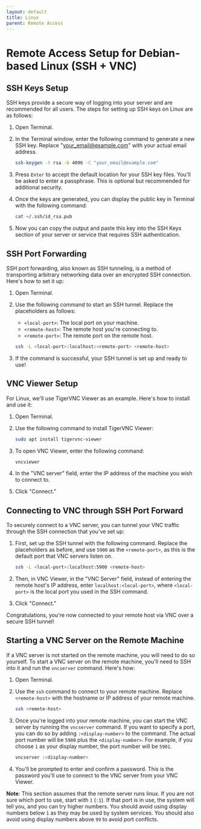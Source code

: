 ```yaml
---
layout: default
title: Linux
parent: Remote Access
---
```

# Remote Access Setup for Debian-based Linux (SSH + VNC)

## SSH Keys Setup

SSH keys provide a secure way of logging into your server and are recommended for all users. The steps for setting up SSH keys on Linux are as follows:

1. Open Terminal.

2. In the Terminal window, enter the following command to generate a new SSH key. Replace "<your_email@example.com>" with your actual email address.

    ```bash
    ssh-keygen -t rsa -b 4096 -C "your_email@example.com"
    ```

3. Press `Enter` to accept the default location for your SSH key files. You'll be asked to enter a passphrase. This is optional but recommended for additional security.

4. Once the keys are generated, you can display the public key in Terminal with the following command:

    ```bash
    cat ~/.ssh/id_rsa.pub
    ```

5. Now you can copy the output and paste this key into the SSH Keys section of your server or service that requires SSH authentication.

## SSH Port Forwarding

SSH port forwarding, also known as SSH tunneling, is a method of transporting arbitrary networking data over an encrypted SSH connection. Here's how to set it up:

1. Open Terminal.

2. Use the following command to start an SSH tunnel. Replace the placeholders as follows:

    - `<local-port>`: The local port on your machine.
    - `<remote-host>`: The remote host you're connecting to.
    - `<remote-port>`: The remote port on the remote host.

    ```bash
    ssh -L <local-port>:localhost:<remote-port> <remote-host>
    ```

3. If the command is successful, your SSH tunnel is set up and ready to use!

## VNC Viewer Setup

For Linux, we'll use TigerVNC Viewer as an example. Here's how to install and use it:

1. Open Terminal.

2. Use the following command to install TigerVNC Viewer:

    ```bash
    sudo apt install tigervnc-viewer
    ```

3. To open VNC Viewer, enter the following command:

    ```bash
    vncviewer
    ```

4. In the "VNC server" field, enter the IP address of the machine you wish to connect to.

5. Click "Connect."

## Connecting to VNC through SSH Port Forward

To securely connect to a VNC server, you can tunnel your VNC traffic through the SSH connection that you've set up:

1. First, set up the SSH tunnel with the following command. Replace the placeholders as before, and use `5900` as the `<remote-port>`, as this is the default port that VNC servers listen on.

    ```bash
    ssh -L <local-port>:localhost:5900 <remote-host>
    ```

2. Then, in VNC Viewer, in the "VNC Server" field, instead of entering the remote host's IP address, enter `localhost:<local-port>`, where `<local-port>` is the local port you used in the SSH command.

3. Click "Connect."

Congratulations, you're now connected to your remote host via VNC over a secure SSH tunnel!

## Starting a VNC Server on the Remote Machine

If a VNC server is not started on the remote machine, you will need to do so yourself. To start a VNC server on the remote machine, you'll need to SSH into it and run the `vncserver` command. Here's how:

1. Open Terminal.

2. Use the `ssh` command to connect to your remote machine. Replace `<remote-host>` with the hostname or IP address of your remote machine.

    ```bash
    ssh <remote-host>
    ```

3. Once you're logged into your remote machine, you can start the VNC server by running the `vncserver` command. If you want to specify a port, you can do so by adding `:<display-number>` to the command. The actual port number will be `5900` plus the `<display-number>`. For example, if you choose `1` as your display number, the port number will be `5901`.

    ```bash
    vncserver :<display-number>
    ```

4. You'll be prompted to enter and confirm a password. This is the password you'll use to connect to the VNC server from your VNC Viewer.

**Note**: This section assumes that the remote server runs linux. If you are not sure which port to use, start with `1` (`:1`). If that port is in use, the system will tell you, and you can try higher numbers. You should avoid using display numbers below `1` as they may be used by system services. You should also avoid using display numbers above `99` to avoid port conflicts.
